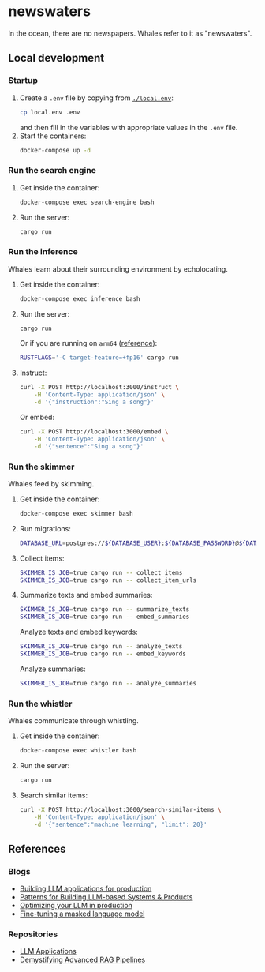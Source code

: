 # newswaters
In the ocean, there are no newspapers. Whales refer to it as "newswaters".

## Local development
### Startup
1. Create a `.env` file by copying from [`./local.env`](./local.env):
    ```bash
    cp local.env .env
    ```
    and then fill in the variables with appropriate values in the `.env` file.
2. Start the containers:
    ```bash
    docker-compose up -d
    ```

### Run the search engine
1. Get inside the container:
    ```bash
    docker-compose exec search-engine bash
    ```
2. Run the server:
    ```bash
    cargo run
    ```

### Run the inference
Whales learn about their surrounding environment by echolocating.
1. Get inside the container:
    ```bash
    docker-compose exec inference bash
    ```
2. Run the server:
    ```bash
    cargo run
    ```
    Or if you are running on `arm64` ([reference](https://github.com/huggingface/candle/issues/494#issuecomment-1682919922)):
    ```bash
    RUSTFLAGS='-C target-feature=+fp16' cargo run
    ```
3. Instruct:
    ```bash
    curl -X POST http://localhost:3000/instruct \
        -H 'Content-Type: application/json' \
        -d '{"instruction":"Sing a song"}'
    ```
    Or embed:
    ```bash
    curl -X POST http://localhost:3000/embed \
        -H 'Content-Type: application/json' \
        -d '{"sentence":"Sing a song"}'
    ```

### Run the skimmer
Whales feed by skimming.
1. Get inside the container:
    ```bash
    docker-compose exec skimmer bash
    ```
2. Run migrations:
    ```bash
    DATABASE_URL=postgres://${DATABASE_USER}:${DATABASE_PASSWORD}@${DATABASE_HOST}:${DATABASE_PORT}/${DATABASE_DB} diesel migration run
    ```
3. Collect items:
    ```bash
    SKIMMER_IS_JOB=true cargo run -- collect_items
    SKIMMER_IS_JOB=true cargo run -- collect_item_urls
    ```
4. Summarize texts and embed summaries:
    ```bash
    SKIMMER_IS_JOB=true cargo run -- summarize_texts
    SKIMMER_IS_JOB=true cargo run -- embed_summaries
    ```
    Analyze texts and embed keywords:
    ```bash
    SKIMMER_IS_JOB=true cargo run -- analyze_texts
    SKIMMER_IS_JOB=true cargo run -- embed_keywords
    ```
    Analyze summaries:
    ```bash
    SKIMMER_IS_JOB=true cargo run -- analyze_summaries
    ```

### Run the whistler
Whales communicate through whistling.
1. Get inside the container:
    ```bash
    docker-compose exec whistler bash
    ```
2. Run the server:
    ```bash
    cargo run
    ```
3. Search similar items:
    ```bash
    curl -X POST http://localhost:3000/search-similar-items \
        -H 'Content-Type: application/json' \
        -d '{"sentence":"machine learning", "limit": 20}'
    ```

## References
### Blogs
- [Building LLM applications for production](https://huyenchip.com/2023/04/11/llm-engineering.html)
- [Patterns for Building LLM-based Systems & Products](https://eugeneyan.com/writing/llm-patterns/)
- [Optimizing your LLM in production](https://huggingface.co/blog/optimize-llm)
- [Fine-tuning a masked language model](https://huggingface.co/learn/nlp-course/chapter7/3)

### Repositories
- [LLM Applications](https://github.com/ray-project/llm-applications)
- [Demystifying Advanced RAG Pipelines](https://github.com/pchunduri6/rag-demystified)
